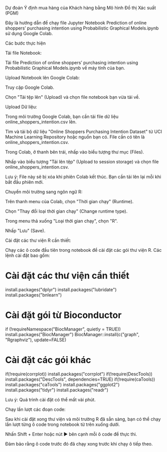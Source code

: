 Dự đoán Ý định mua hàng của Khách hàng bằng Mô hình Đồ thị Xác suất (PGM)

Đây là hướng dẫn để chạy file Jupyter Notebook Prediction of online shoppers’ purchasing intention using Probabilistic Graphical Models.ipynb sử dụng Google Colab.

Các bước thực hiện

Tải file Notebook:

Tải file Prediction of online shoppers’ purchasing intention using Probabilistic Graphical Models.ipynb về máy tính của bạn.

Upload Notebook lên Google Colab:

Truy cập Google Colab.

Chọn "Tải tệp lên" (Upload) và chọn file notebook bạn vừa tải về.

Upload Dữ liệu:

Trong môi trường Google Colab, bạn cần tải file dữ liệu online_shoppers_intention.csv lên.

Tìm và tải bộ dữ liệu "Online Shoppers Purchasing Intention Dataset" từ UCI Machine Learning Repository hoặc nguồn bạn có. File cần có tên là online_shoppers_intention.csv.

Trong Colab, ở thanh bên trái, nhấp vào biểu tượng thư mục (Files).

Nhấp vào biểu tượng "Tải lên tệp" (Upload to session storage) và chọn file online_shoppers_intention.csv.

Lưu ý: File này sẽ bị xóa khi phiên Colab kết thúc. Bạn cần tải lên lại mỗi khi bắt đầu phiên mới.

Chuyển môi trường sang ngôn ngữ R:

Trên thanh menu của Colab, chọn "Thời gian chạy" (Runtime).

Chọn "Thay đổi loại thời gian chạy" (Change runtime type).

Trong menu thả xuống "Loại thời gian chạy", chọn "R".

Nhấp "Lưu" (Save).

Cài đặt các thư viện R cần thiết:

Chạy các ô code đầu tiên trong notebook để cài đặt các gói thư viện R. Các lệnh cài đặt bao gồm:

# Cài đặt các thư viện cần thiết
install.packages("dplyr")
install.packages("lubridate")
install.packages("bnlearn")
# Cài đặt gói từ Bioconductor
if (!requireNamespace("BiocManager", quietly = TRUE))
    install.packages("BiocManager")
BiocManager::install(c("graph", "Rgraphviz"), update=FALSE)
# Cài đặt các gói khác
if(!require(corrplot)) install.packages("corrplot")
if(!require(DescTools)) install.packages("DescTools", dependencies=TRUE)
if(!require(caTools)) install.packages("caTools")
install.packages("ggplot2")
install.packages("tidyr")
install.packages("readr") 


Lưu ý: Quá trình cài đặt có thể mất vài phút.

Chạy lần lượt các đoạn code:

Sau khi cài đặt xong thư viện và môi trường R đã sẵn sàng, bạn có thể chạy lần lượt từng ô code trong notebook từ trên xuống dưới.

Nhấn Shift + Enter hoặc nút ▶️ bên cạnh mỗi ô code để thực thi.

Đảm bảo rằng ô code trước đó đã chạy xong trước khi chạy ô tiếp theo.